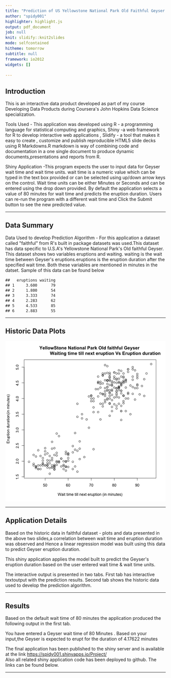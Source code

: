 ```yaml
---
title: "Prediction of US Yellowstone National Park Old Faithful Geyser's eruption duration"
author: "spidy001"
highlighter: highlight.js
output: pdf_document
job: null
knit: slidify::knit2slides
mode: selfcontained
hitheme: tomorrow
subtitle: null
framework: io2012
widgets: []

---
```

## Introduction
This is an interactive data product developed as part of my course Developing 
Data Products during Coursera's John Hopkins Data Science specialization.

Tools Used - This application was developed using R - a programming 
language for statistical computing and graphics, Shiny -a web framework for R 
to develop interactive web applications , Slidify - a tool that makes it easy 
to create , customize and publish reproducible HTML5 slide decks using R 
Markdowns.R markdown is  way of combining code and documentation in a one single 
document to produce dynamic documents,presentations and reports from R.

Shiny Application -This program expects the user to input data for Geyser wait 
time and wait time units. wait time is a numeric value  which can be typed in the
text box provided or can be selected using up/down arrow keys on the control.
Wait time units can be either Minutes or Seconds and can be entered using the 
drop down provided. By default the application selects a value of 80 minutes for 
wait time and predicts the eruption duration. Users can re-run the program with 
a different wait time and Click the Submit button to see the new predicted value.

--- 
## Data Summary 
Data Used to develop Prediction Algorithm - For this application a dataset 
called "faithful" from R's built in package datasets was used.This dataset has 
data specific to U.S.A's Yellowstone National Park's Old faithful Geyser.
This dataset shows two variables eruptions and waiting. waiting is the wait time 
between Geyser's eruptions.eruptions is the eruption duration after the specified 
wait time. Both these variables are mentioned in minutes in the datset.
Sample of this data can be found below

```
##   eruptions waiting
## 1     3.600      79
## 2     1.800      54
## 3     3.333      74
## 4     2.283      62
## 5     4.533      85
## 6     2.883      55
```

---
## Historic Data Plots
![plot of chunk unnamed-chunk-2](assets/fig/unnamed-chunk-2-1.png)

---
## Application Details
Based on the historic data in faithful dataset - plots and data presented in the above two slides,a correlation between wait time and eruption duration was observed and Hence a linear regression model was built using this data
to predict Geyser eruption duration.

This shiny application applies the model built to predict the Geyser's eruption duration based on the user entered wait time & wait time units. 

The interactive output is presented in two tabs. First tab has interactive textoutput with the 
prediction results. Second tab shows the historic data used to develop the prediction algorithm.


---
## Results

Based on the default wait time of 80 minutes the application produced the 
following output in the first tab.
 

You have entered a Geyser wait time of 80   Minutes .
Based on your input,the Geyser is expected to erupt  for the duration of 4.17622 minutes 


The final application has been published to the shiny server and is 
available at the  link  https://spidy001.shinyapps.io/Project/   
Also all related shiny application code has been deployed to github. 
The links can be found below.


---
